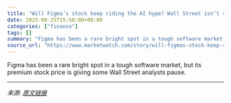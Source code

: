 ```yaml
---
title: "Will Figma’s stock keep riding the AI hype? Wall Street isn’t so sure."
date: 2025-08-25T15:58:00+08:00
categories: ["finance"]
tags: []
summary: "Figma has been a rare bright spot in a tough software market, but its premium stock price is giving some Wall Street analysts pause."
source_url: "https://www.marketwatch.com/story/will-figmas-stock-keep-riding-the-ai-hype-wall-street-isnt-so-sure-33796da9?mod=mw_rss_topstories"
---
```


Figma has been a rare bright spot in a tough software market, but its premium stock price is giving some Wall Street analysts pause.

---

*来源: [原文链接](https://www.marketwatch.com/story/will-figmas-stock-keep-riding-the-ai-hype-wall-street-isnt-so-sure-33796da9?mod=mw_rss_topstories)*
